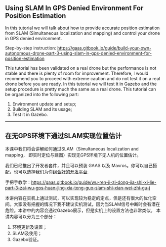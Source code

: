 ## Using SLAM In GPS Denied Environment For Position Estimation
In this tutorial we will talk about how to provide accurate position estimation from SLAM (Simultaneous localization and mapping) and control your drone in GPS denied environment.

Step-by-step instruction: https://gaas.gitbook.io/guide/build-your-own-autonomous-drone-part-3-using-slam-in-gps-denied-environment-for-position-estimation

This tutorial has been validated on a real drone but the performance is not stable and there is plenty of room for improvement. Therefore, I would recommend you to proceed with extreme caution and do not test it on a real drone before you are ready. In this tutorial we will test it in Gazebo and the setup procedure is pretty much the same as a real drone.
This tutorial can be organized into the following part:
1. Environment update and setup;
2. Building SLAM and its usage;
3. Test it in Gazebo.

---
## 在无GPS环境下通过SLAM实现位置估计
本课中我们将会讲解如何通过SLAM（Simultaneous localization and mapping， 即实时定位与建图）实现无GPS环境下无人机的位置估计。

我们已经推出了开发者套件，并且可以预装 GAAS 以及 Mavros。你可以自己搭配，也可以选择我们为你[组合好的开发平台](https://item.taobao.com/item.htm?id=591140560551).

手把手教学：https://gaas.gitbook.io/guide/wu-ren-ji-zi-dong-jia-shi-xi-lie-part-3-zai-wu-gps-huan-jing-xia-tong-guo-slam-shi-xian-wei-zhi-gu-j

本讲内容在实机上通过测试，可以实现较为稳定的定点，但是还有很大的优化空间。大家没有把握的情况下我不建议实机测试，因为当SLAM信号中断时会有潜在危险。本讲中的内容会通过Gazebo展示，但是实机上的设置方法也非常类似。
本讲内容可以分为三个部分：
1. 环境更新及设置；
2. SLAM及使用；
3. Gazebo验证。
